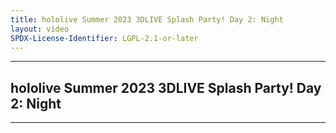 ```yaml
---
title: hololive Summer 2023 3DLIVE Splash Party! Day 2: Night
layout: video
SPDX-License-Identifier: LGPL-2.1-or-later
---
```


---

## hololive Summer 2023 3DLIVE Splash Party! Day 2: Night

<div class="container">
  <video-js id="my-video" class="vjs-fluid vjs-layout-medium" controls preload="auto" poster="https://media.discordapp.net/attachments/1181190364565094432/1181190792858062938/holospnight.jpg">
    <source src="https://xx58j-my.sharepoint.com/:v:/g/personal/peekaboo_xx58j_onmicrosoft_com/EaeHfSA2p9RPs3Haaq9MU1cBb3Imd1YOEJrpqSiVvPsaNg?download=1" type="video/mp4"/>
  </video-js>
</div>

---